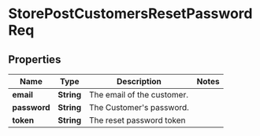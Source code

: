 # StorePostCustomersResetPasswordReq

## Properties
Name | Type | Description | Notes
------------ | ------------- | ------------- | -------------
**email** | **String** | The email of the customer. | 
**password** | **String** | The Customer&#x27;s password. | 
**token** | **String** | The reset password token | 
